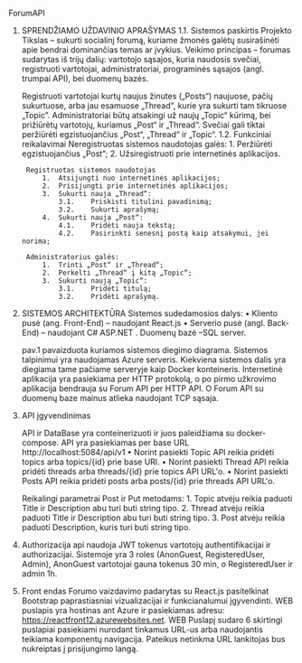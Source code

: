 ﻿ForumAPI

1. SPRENDŽIAMO UŽDAVINIO APRAŠYMAS
	1.1. Sistemos paskirtis
	Projekto Tikslas – sukurti socialinį forumą, kuriame žmonės galėtų susirašinėti apie bendrai dominančias temas ar įvykius.
	Veikimo principas – forumas sudarytas iš trijų dalių: vartotojo sąsajos, kuria naudosis svečiai, registruoti vartotojai, administratoriai,
	programinės sąsajos (angl. trumpai API), bei duomenų bazės.

	Registruoti vartotojai kurtų naujus žinutes („Posts“) naujuose, pačių sukurtuose, arba jau esamuose „Thread“, kurie yra sukurti tam tikruose „Topic”. 
	Administratoriai būtų atsakingi už naujų „Topic“ kūrimą, bei prižiūrėtų vartotojų, kuriamus „Post“ ir „Thread“. Svečiai gali tiktai peržiūrėti
	egzistuojančius „Post“, „Thread“ ir „Topic“.
	1.2. Funkciniai reikalavimai
		Neregistruotas sistemos naudotojas galės:
			1.	Peržiūrėti egzistuojančius „Post“;
			2.	Užsiregistruoti prie internetinės aplikacijos.

		Registruotas sistemos naudotojas
			1.	Atsijungti nuo internetinės aplikacijos;
			2.	Prisijungti prie internetinės aplikacijos;
			3.	Sukurti nauja „Thread“:
				3.1.	Priskisti titulini pavadinimą;
				3.2.	Sukurti aprašymą;
			4.	Sukurti nauja „Post“:
				4.1.	Pridėti nauja tekstą;
				4.2.	Pasirinkti senesnį postą kaip atsakymui, jei norima;

		Administratorius galės:
			1.	Trinti „Post“ ir „Thread“;
			2.	Perkelti „Thread“ į kitą „Topic“;
			3.	Sukurti naują „Topic“:
				3.1.	Pridėti titulą;
				3.2.	Pridėti aprašymą.

2. SISTEMOS ARCHITEKTŪRA
	Sistemos sudedamosios dalys: 
	•	Kliento pusė (ang. Front-End) – naudojant React.js
	•	Serverio pusė (angl. Back-End) – naudojant C# ASP.NET . Duomenų bazė –SQL server. 

	pav.1 pavaizduota kuriamos sistemos diegimo diagrama. Sistemos talpinimui yra naudojamas Azure serveris. Kiekviena sistemos dalis yra diegiama tame pačiame
	serveryje kaip Docker konteineris. Internetinė aplikacija yra pasiekiama per HTTP protokolą, o po pirmo užkrovimo aplikacija bendrauja su Forum API per HTTP API.
	O Forum API su duomenų baze mainus atlieka naudojant TCP sąsaja.

3. API įgyvendinimas
	
	API ir DataBase yra conteinerizuoti ir juos paleidžiama su docker-compose. API yra pasiekiamas per base URL http://localhost:5084/api/v1
	• Norint pasiekti Topic API reikia pridėti topics arba topics/{id} prie base URl.
	• Norint pasiekti Thread API reikia pridėti threads arba threads/{id} prie topics API URL'o.
	• Norint pasiekti Posts API reikia pridėti posts arba posts/{id} prie threads API URL'o.
	
	Reikalingi parametrai Post ir Put metodams:
		1. Topic atvėju reikia paduoti Title ir Description abu turi buti string tipo.
		2. Thread atvėju reikia paduoti Title ir Description abu turi buti string tipo.
		3. Post atvėju reikia paduoti Description, kuris turi buti string tipo.

4. Authorizacija
	api naudoja JWT tokenus vartotojų authentifikacijai ir authorizacijai. Sistemoje yra 3 roles (AnonGuest, RegisteredUser, Admin), AnonGuest vartotojai gauna tokenus 30 min, o RegisteredUser ir admin 1h.

5. Front endas
	Forumo vaizdavimo padarytas su React.js pasitelkinat Bootstrap paprastiasniai vizualizacijai ir funkcianalumui įgyvendinti. WEB puslapis yra hostinas ant Azure ir pasiekiamas adresu: https://reactfront12.azurewebsites.net. WEB Puslapį sudaro 6 skirtingi puslapiai pasiekiami nurodant tinkamus URL-us arba naudojantis teikiama komponentų navigacija. Pateikus netinkma URL lankitojas bus nukreiptas į prisijungimo langą.  
